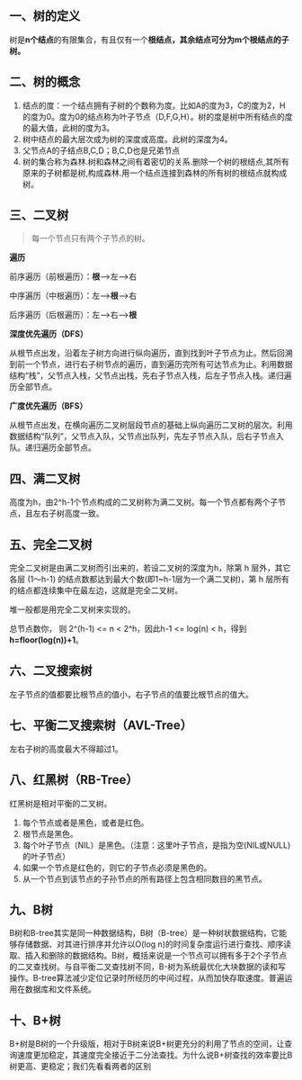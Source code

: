 

## 一、树的定义

树是**n个结点**的有限集合，有且仅有一个**根结点，**其余结点可分为m个根结点的**子树。**

## 二、树的概念

1. 结点的度：一个结点拥有子树的个数称为度。比如A的度为3，C的度为2，H的度为0。度为0的结点称为叶子节点（D,F,G,H）。树的度是树中所有结点的度的最大值，此树的度为3。
2. 树中结点的最大层次成为树的深度或高度。此树的深度为4。
3. 父节点A的子结点B,C,D；B,C,D也是兄弟节点
4. 树的集合称为森林.树和森林之间有着密切的关系.删除一个树的根结点,其所有原来的子树都是树,构成森林.用一个结点连接到森林的所有树的根结点就构成树。

## 三、二叉树

> 每一个节点只有两个子节点的树。

**遍历**

前序遍历（前根遍历）：**根**——>左——>右

中序遍历（中根遍历）：左——>**根**——>右

后序遍历（后根遍历）：左——>右——>**根**

**深度优先遍历（DFS）**

从根节点出发，沿着左子树方向进行纵向遍历，直到找到叶子节点为止。然后回溯到前一个节点，进行右子树节点的遍历，直到遍历完所有可达节点为止。利用数据结构“栈”，父节点入栈，父节点出栈，先右子节点入栈，后左子节点入栈。递归遍历全部节点。

**广度优先遍历（BFS）**

从根节点出发，在横向遍历二叉树层段节点的基础上纵向遍历二叉树的层次。利用数据结构“队列”，父节点入队，父节点出队列，先左子节点入队，后右子节点入队。递归遍历全部节点。

## 四、满二叉树

高度为h，由2^h-1个节点构成的二叉树称为满二叉树。每一个节点都有两个子节点，且左右子树高度一致。

## 五、完全二叉树

完全二叉树是由满二叉树而引出来的，若设二叉树的深度为h，除第 h 层外，其它各层 (1～h-1) 的结点数都达到最大个数(即1~h-1层为一个满二叉树)，第 h 层所有的结点都连续集中在最左边，这就是完全二叉树。

堆一般都是用完全二叉树来实现的。

总节点数你， 则 2^(h-1) <= n < 2^h，因此h-1 <= log(n) < h，得到**h=floor(log(n))+1**。

## 六、二叉搜索树

左子节点的值都要比根节点的值小，右子节点的值要比根节点的值大。

## 七、平衡二叉搜索树（AVL-Tree）

左右子树的高度最大不得超过1。

## 八、红黑树（RB-Tree）

红黑树是相对平衡的二叉树。

1. 每个节点或者是黑色，或者是红色。
2. 根节点是黑色。
3. 每个叶子节点（NIL）是黑色。（注意：这里叶子节点，是指为空(NIL或NULL)的叶子节点）
4. 如果一个节点是红色的，则它的子节点必须是黑色的。
5. 从一个节点到该节点的子孙节点的所有路径上包含相同数目的黑节点。

## 九、B树

B树和B-tree其实是同一种数据结构，B树（B-tree）是一种树状数据结构，它能够存储数据、对其进行排序并允许以O(log n)的时间复杂度运行进行查找、顺序读取、插入和删除的数据结构。B树，概括来说是一个节点可以拥有多于2个子节点的二叉查找树。与自平衡二叉查找树不同，B-树为系统最优化大块数据的读和写操作。B-tree算法减少定位记录时所经历的中间过程，从而加快存取速度。普遍运用在数据库和文件系统。

## 十、B+树

B+树是B树的一个升级版，相对于B树来说B+树更充分的利用了节点的空间，让查询速度更加稳定，其速度完全接近于二分法查找。为什么说B+树查找的效率要比B树更高、更稳定；我们先看看两者的区别